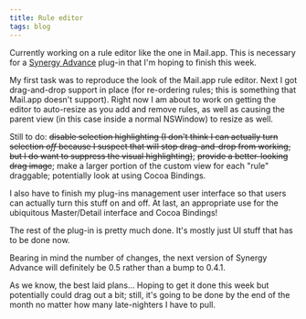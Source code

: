 ```yaml
---
title: Rule editor
tags: blog
---
```


Currently working on a rule editor like the one in Mail.app. This is necessary for a [Synergy Advance](http://synergyadvance.com/) plug-in that I'm hoping to finish this week.

My first task was to reproduce the look of the Mail.app rule editor. Next I got drag-and-drop support in place (for re-ordering rules; this is something that Mail.app doesn't support). Right now I am about to work on getting the editor to auto-resize as you add and remove rules, as well as causing the parent view (in this case inside a normal NSWindow) to resize as well.

Still to do: ~~disable selection highlighting (I don't think I can actually turn selection _off_ because I suspect that will stop drag-and-drop from working, but I do want to suppress the visual highlighting)~~; ~~provide a better-looking drag image~~; make a larger portion of the custom view for each "rule" draggable; potentially look at using Cocoa Bindings.

I also have to finish my plug-ins management user interface so that users can actually turn this stuff on and off. At last, an appropriate use for the ubiquitous Master/Detail interface and Cocoa Bindings!

The rest of the plug-in is pretty much done. It's mostly just UI stuff that has to be done now.

Bearing in mind the number of changes, the next version of Synergy Advance will definitely be 0.5 rather than a bump to 0.4.1.

As we know, the best laid plans... Hoping to get it done this week but potentially could drag out a bit; still, it's going to be done by the end of the month no matter how many late-nighters I have to pull.
